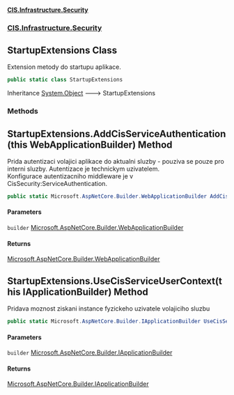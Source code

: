 #### [CIS.Infrastructure.Security](index.md 'index')
### [CIS.Infrastructure.Security](CIS.Infrastructure.Security.md 'CIS.Infrastructure.Security')

## StartupExtensions Class

Extension metody do startupu aplikace.

```csharp
public static class StartupExtensions
```

Inheritance [System.Object](https://docs.microsoft.com/en-us/dotnet/api/System.Object 'System.Object') &#129106; StartupExtensions
### Methods

<a name='CIS.Infrastructure.Security.StartupExtensions.AddCisServiceAuthentication(thisMicrosoft.AspNetCore.Builder.WebApplicationBuilder)'></a>

## StartupExtensions.AddCisServiceAuthentication(this WebApplicationBuilder) Method

Prida autentizaci volajici aplikace do aktualni sluzby - pouziva se pouze pro interni sluzby. Autentizace je technickym uzivatelem.  
Konfigurace autentizacniho middleware je v CisSecurity:ServiceAuthentication.

```csharp
public static Microsoft.AspNetCore.Builder.WebApplicationBuilder AddCisServiceAuthentication(this Microsoft.AspNetCore.Builder.WebApplicationBuilder builder);
```
#### Parameters

<a name='CIS.Infrastructure.Security.StartupExtensions.AddCisServiceAuthentication(thisMicrosoft.AspNetCore.Builder.WebApplicationBuilder).builder'></a>

`builder` [Microsoft.AspNetCore.Builder.WebApplicationBuilder](https://docs.microsoft.com/en-us/dotnet/api/Microsoft.AspNetCore.Builder.WebApplicationBuilder 'Microsoft.AspNetCore.Builder.WebApplicationBuilder')

#### Returns
[Microsoft.AspNetCore.Builder.WebApplicationBuilder](https://docs.microsoft.com/en-us/dotnet/api/Microsoft.AspNetCore.Builder.WebApplicationBuilder 'Microsoft.AspNetCore.Builder.WebApplicationBuilder')

<a name='CIS.Infrastructure.Security.StartupExtensions.UseCisServiceUserContext(thisMicrosoft.AspNetCore.Builder.IApplicationBuilder)'></a>

## StartupExtensions.UseCisServiceUserContext(this IApplicationBuilder) Method

Pridava moznost ziskani instance fyzickeho uzivatele volajiciho sluzbu

```csharp
public static Microsoft.AspNetCore.Builder.IApplicationBuilder UseCisServiceUserContext(this Microsoft.AspNetCore.Builder.IApplicationBuilder builder);
```
#### Parameters

<a name='CIS.Infrastructure.Security.StartupExtensions.UseCisServiceUserContext(thisMicrosoft.AspNetCore.Builder.IApplicationBuilder).builder'></a>

`builder` [Microsoft.AspNetCore.Builder.IApplicationBuilder](https://docs.microsoft.com/en-us/dotnet/api/Microsoft.AspNetCore.Builder.IApplicationBuilder 'Microsoft.AspNetCore.Builder.IApplicationBuilder')

#### Returns
[Microsoft.AspNetCore.Builder.IApplicationBuilder](https://docs.microsoft.com/en-us/dotnet/api/Microsoft.AspNetCore.Builder.IApplicationBuilder 'Microsoft.AspNetCore.Builder.IApplicationBuilder')